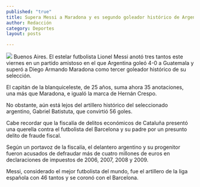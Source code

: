 ```yaml
---
published: "true"
title: Supera Messi a Maradona y es segundo goleador histórico de Argentina
author: Redacción
category: Deportes
layout: posts

---
```


![](http://i.imgur.com/oeZ1bklm.jpg)
Buenos Aires. El estelar futbolista Lionel Messi anotó tres tantos este viernes en un partido amistoso en el que Argentina goleó 4-0 a Guatemala y superó a Diego Armando Maradona como tercer goleador histórico de su selección.

El capitán de la blanquiceleste, de 25 años, suma ahora 35 anotaciones, una más que Maradona, e igualó la marca de Hernán Crespo.

No obstante, aún está lejos del artillero histórico del seleccionado argentino, Gabriel Batistuta, que convirtió 56 goles.

Cabe recordar que la fiscalía de delitos económicos de Cataluña presentó una querella contra el futbolista del Barcelona y su padre por un presunto delito de fraude fiscal.

Según un portavoz de la fiscalía, el delantero argentino y su progenitor fueron acusados de defraudar más de cuatro millones de euros en declaraciones de impuestos de 2006, 2007, 2008 y 2009.

Messi, considerado el mejor futbolista del mundo, fue el artillero de la liga española con 46 tantos y se coronó con el Barcelona.
